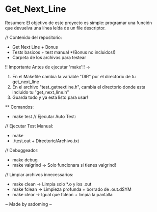 # Get_Next_Line

Resumen: El objetivo de este proyecto es simple: programar una función que devuelva una línea leída de un file descriptor.

// Contenido del repositorio:
- Get Next Line + Bonus
- Tests basicos + test manual *(Bonus no incluidos!)
- Carpeta de los archivos para testear

!! Importante Antes de ejecutar 'make'!! ->
1. En el Makefile cambia la variable "DIR" por el directorio de tu get_next_line
2. En el archivo "test_getnextline.h", cambia el directorio donde esta incluido tu "get_next_line.h"
3. Guarda todo y ya esta listo para usar!

** Comandos:
- make test // Ejecutar Auto Test:

// Ejecutar Test Manual:
- make
- ./test.out + Directorio/Archivo.txt

// Debuggeador:
- make debug
- make valgrind -> Solo funcionara si tienes valgrind!

// Limpiar archivos innecessarios:
- make clean -> Limpia solo *.o y los .out
- make fclean -> Limpieza profunda + borrado de .out.dSYM
- make clear -> Igual que fclean + limpia la pantalla

~ Made by sadoming ~
